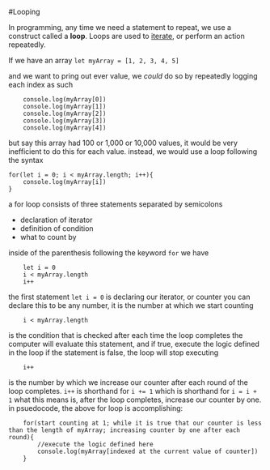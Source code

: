 #Looping

In programming, any time we need a statement to repeat, we use a construct called a __loop__. Loops are used to [iterate](https://www.merriam-webster.com/dictionary/iteration), or perform an action repeatedly. 

If we have an array `let myArray = [1, 2, 3, 4, 5]`

and we want to pring out ever value, we _could_ do so by repeatedly logging each index as such
```
    console.log(myArray[0])
    console.log(myArray[1])
    console.log(myArray[2])
    console.log(myArray[3])
    console.log(myArray[4])
```
but say this array had 100 or 1,000 or 10,000 values, it would be very inefficient to do this for each value. instead, we would use a loop following the syntax

    for(let i = 0; i < myArray.length; i++){
        console.log(myArray[i])
    }


a for loop consists of three statements separated by semicolons

- declaration of iterator
- definition of condition
- what to count by

inside of the parenthesis following the keyword `for` we have
```
    let i = 0
    i < myArray.length
    i++
```
the first statement `let i = 0` is declaring our iterator, or counter
you can declare this to be any number, it is the number at which we start counting
```
    i < myArray.length
```
is the condition that is checked after each time the loop completes
the computer will evaluate this statement, and if true, execute the logic defined in the loop
if the statement is false, the loop will stop executing
```
    i++
```
is the number by which we increase our counter after each round of the loop completes. `i++` is shorthand for `i += 1` which is shorthand for `i = i + 1`
what this means is, after the loop completes, increase our counter by one.
in psuedocode, the above for loop is accomplishing:
```
    for(start counting at 1; while it is true that our counter is less than the length of myArray; increasing counter by one after each round){
        //execute the logic defined here
        console.log(myArray[indexed at the current value of counter])
    }
```